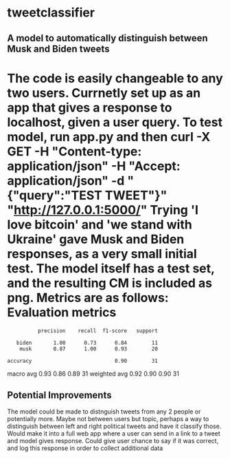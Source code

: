 # tweetclassifier
## A model to automatically distinguish between Musk and Biden tweets

The code is easily changeable to any two users. 
Currnetly set up as an app that gives a response to localhost, given a user query. To test model, run app.py and then 
curl -X GET -H "Content-type: application/json"  -H "Accept: application/json"  -d "{\"query\":\"TEST TWEET\"}"  "http://127.0.0.1:5000/"
Trying 'I love bitcoin' and 'we stand with Ukraine' gave Musk and Biden responses, as a very small initial test. The model itself has a test set, and the resulting CM is included as png. Metrics are as follows:
Evaluation metrics
==================
              precision    recall  f1-score   support

       biden       1.00      0.73      0.84        11
        musk       0.87      1.00      0.93        20

    accuracy                           0.90        31
   macro avg       0.93      0.86      0.89        31
weighted avg       0.92      0.90      0.90        31

## Potential Improvements

The model could be made to distnguish tweets from any 2 people or potentially more. Maybe not between users but topic, perhaps a way to distinguish between left and right political tweets and have it classify those. 
Would make it into a full web app where a user can send in a link to a tweet and model gives response. Could give user chance to say if it was correct, and log this response in order to collect additional data


